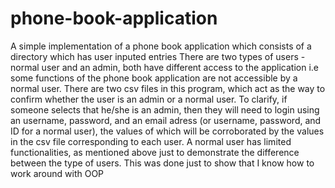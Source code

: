 # phone-book-application
A simple implementation of a phone book application which consists of a directory which has user inputed entries
There are two types of users - normal user and an admin, both have different access to the application i.e some 
functions of the phone book application are not accessible by a normal user. There are two csv files in this program, which act 
as the way to confirm whether the user is an admin or a normal user. To clarify, if someone selects that he/she is an admin, then
they will need to login using an username, password, and an email adress (or username, password, and ID for a normal user), the values of
which will be corroborated by the values in the csv file corresponding to each user. A normal user has limited functionalities, as 
mentioned above just to demonstrate the difference between the type of users.
This was done just to show that I know how to work around with OOP
